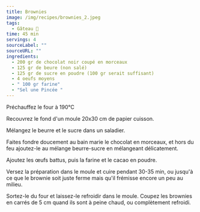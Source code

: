 ```yaml
---
title: Brownies
image: /img/recipes/brownies_2.jpeg
tags:
  - Gâteau 🍰
time: 45 min
servings: 4
sourceLabel: ""
sourceURL: ""
ingredients:
  - 200 gr de chocolat noir coupé en morceaux
  - 125 gr de beure (non salé)
  - 125 gr de sucre en poudre (100 gr serait suffisant)
  - 4 oeufs moyens
  - " 100 gr farine"
  - "Sel une Pincée "
---
```

Préchauffez le four à 190°C

Recouvrez le fond d'un moule 20x30 cm de papier cuisson.

Mélangez le beurre et le sucre dans un saladier.

Faites fondre doucement au bain marie le chocolat en morceaux, et hors du feu ajoutez-le au mélange beurre-sucre en mélangeant délicatement.

Ajoutez les œufs battus, puis la farine et le cacao en poudre.

Versez la préparation dans le moule et cuire pendant 30-35 min, ou jusqu'à ce que le brownie soit juste ferme mais qu'il frémisse encore un peu au milieu.

Sortez-le du four et laissez-le refroidir dans le moule. Coupez les brownies en carrés de 5 cm quand ils sont à peine chaud, ou complètement refroidi.